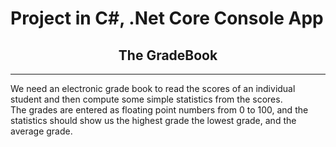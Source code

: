 # Project in C#, .Net Core Console App

<h2 align="center">The GradeBook</h2>
<hr>
<p>We need an electronic grade book to read the scores of an individual student and then compute some simple statistics
from the scores.<br>The grades are entered as floating point numbers from 0 to 100, and the statistics should show us the highest grade the lowest grade, and the average grade.</p>

